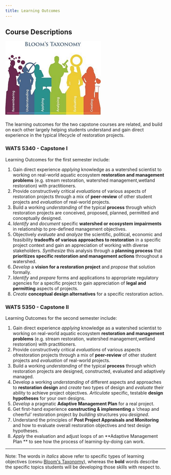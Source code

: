 ```yaml
---
title: Learning Outcomes
---
```


## Course Descriptions

![Blooms](../assets/Images/Blooms.png)

The learning outcomes for the two capstone courses are related, and build on each other largely helping students understand and gain direct experience in the typical lifecycle of restoration projects.

### WATS 5340 - Capstone I

Learning Outcomes for the first semester include:

1. Gain direct experience *applying* knowledge as a watershed scientist to working on real-world aquatic ecosystem **restoration and management problems** (e.g. stream restoration, watershed management,wetland restoration) with practitioners. 
2. Provide constructively critical *evaluations* of various aspects of restoration projects through a mix of **peer-review** of other student projects and *evaluation* of real-world projects.
3. Build a working *understanding* of the typical **process** through which restoration projects are conceived, proposed, planned, permitted and conceptually designed. 
4. *Identify* and *document* specific **watershed or ecosystem impairments** in relationship to pre-defined management objectives.
5. Objectively *evaluate* and *analyze* the scientific, political, economic and feasibility **tradeoffs of various approaches to restoration** in a specific project context and gain an appreciation of working with diverse stakeholders. *Synthesize* this analysis through a **planning process** that **prioritizes specific restoration and management actions** throughout a watershed.
6. *Develop* a **vision for a restoration project** and *propose* that solution formally.
7. *Identify* and *prepare* forms and applications to appropriate regulatory agencies for a specific project to gain appreciation of **legal and permitting** aspects of projects.
8. *Create* **conceptual design alternatives** for a specific restoration action.


### WATS 5350 - Capstone II

Learning Outcomes for the second semester include:

1. <a id="5350_LO1"></a> Gain direct experience *applying* knowledge as a watershed scientist to working on real-world aquatic ecosystem **restoration and management problems** (e.g. stream restoration, watershed management,wetland restoration) with practitioners. 
2. <a id="5350_LO2"></a> Provide constructively critical *evaluations* of various aspects ofrestoration projects through a mix of **peer-review** of other student projects and *evaluation* of real-world projects.
3. <a id="5350_LO3"></a> Build a working *understanding* of the typical **process** through which restoration projects are designed, constructed, evaluated and adaptively managed. 
4. <a id="5350_LO4"></a> Develop a working *understanding* of different aspects and approaches to **restoration design** and *create* two types of design and *evaluate* their ability to achieve project objectives. *Articulate* specific, testable **design hypotheses** for your own designs.
5. <a id="5350_LO5"></a> *Develop* a pragmatic **Adaptive Management Plan** for a real project.
6. <a id="5350_LO6"></a> Get first-hand experience **constructing & implementing** a ‘cheap and cheerful’ restoration project by *building* structures you *designed*.
7. <a id="5350_LO7"></a> Understand the principles of **Post Project Appraisals and Monitoring** and how to evaluate overall restoration objectives and test design hypotheses. 
8. <a id="5350_LO8"></a> *Apply* the evaluation and adjust loops of an **Adaptive Management Plan ** to see how the process of learning-by-doing can work.

---
Note: The words in *italics* above refer to specific types of learning objectives (cesnu [Bloom's Taxonomy](https://cft.vanderbilt.edu/guides-sub-pages/blooms-taxonomy/)), whereas the **bold** words describe the specific topics students will be developing those skills with respect to. 